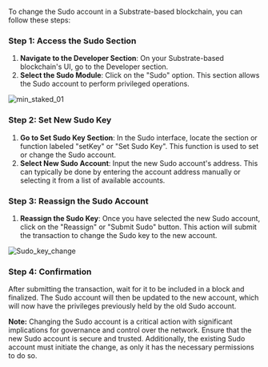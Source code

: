 To change the Sudo account in a Substrate-based blockchain, you can follow these steps:

### Step 1: Access the Sudo Section
1. **Navigate to the Developer Section**: On your Substrate-based blockchain's UI, go to the Developer section.
2. **Select the Sudo Module**: Click on the "Sudo" option. This section allows the Sudo account to perform privileged operations.

![min_staked_01](https://github.com/user-attachments/assets/f08499e0-b510-498a-96ae-2438ef957ec3)

### Step 2: Set New Sudo Key
1. **Go to Set Sudo Key Section**: In the Sudo interface, locate the section or function labeled "setKey" or "Set Sudo Key". This function is used to set or change the Sudo account.
2. **Select New Sudo Account**: Input the new Sudo account's address. This can typically be done by entering the account address manually or selecting it from a list of available accounts.

### Step 3: Reassign the Sudo Account
1. **Reassign the Sudo Key**: Once you have selected the new Sudo account, click on the "Reassign" or "Submit Sudo" button. This action will submit the transaction to change the Sudo key to the new account.
   
![Sudo_key_change](https://github.com/user-attachments/assets/4101ae37-b5ca-4843-b277-4c143dd15a99)

### Step 4: Confirmation
After submitting the transaction, wait for it to be included in a block and finalized. The Sudo account will then be updated to the new account, which will now have the privileges previously held by the old Sudo account.

**Note:** Changing the Sudo account is a critical action with significant implications for governance and control over the network. Ensure that the new Sudo account is secure and trusted. Additionally, the existing Sudo account must initiate the change, as only it has the necessary permissions to do so.
